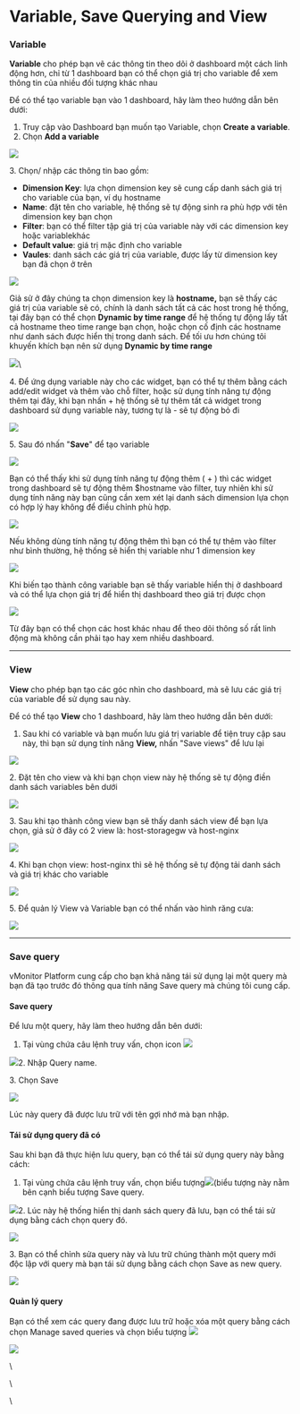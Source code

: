# Variable, Save Querying and View

### Variable

**Variable** cho phép bạn vẽ các thông tin theo dõi ở dashboard một cách linh động hơn, chỉ từ 1 dashboard bạn có thể chọn giá trị cho variable để xem thông tin của nhiều đối tượng khác nhau

Để có thể tạo variable bạn vào 1 dashboard, hãy làm theo hướng dẫn bên dưới:

1. Truy cập vào Dashboard bạn muốn tạo Variable, chọn **Create a variable**.
2. Chọn **Add a variable**

![](http://docs.vngcloud.vn/download/attachments/59807023/image2022-11-30\_11-35-37.png?version=1\&modificationDate=1691378557000\&api=v2)

3\. Chọn/ nhập các thông tin bao gồm:

* **Dimension Key**: lựa chọn dimension key sẽ cung cấp danh sách giá trị cho variable của bạn, ví dụ hostname
* **Name**: đặt tên cho variable, hệ thống sẽ tự động sinh ra phù hợp với tên dimension key bạn chọn
* **Filter**: bạn có thể filter tập giá trị của variable này với các dimension key hoặc variablekhác
* **Default value**: giá trị mặc định cho variable
* **Vaules**: danh sách các giá trị của variable, được lấy từ dimension key bạn đã chọn ở trên

![](http://docs.vngcloud.vn/download/attachments/59807023/image2023-8-16\_11-0-48.png?version=1\&modificationDate=1692158448075\&api=v2)

Giả sử ở đây chúng ta chọn dimension key là **hostname,** bạn sẽ thấy các giá trị của variable sẽ có, chính là danh sách tất cả các host trong hệ thống, tại đây bạn có thể chọn **Dynamic by time range** để hệ thống tự động lấy tất cả hostname theo time range bạn chọn, hoặc chọn cố định các hostname như danh sách được hiển thị trong danh sách. Để tối ưu hơn chúng tôi khuyến khích bạn nên sử dụng **Dynamic by time range**

![](http://docs.vngcloud.vn/download/attachments/59807023/image2023-8-16\_11-1-19.png?version=1\&modificationDate=1692158479761\&api=v2)\


4\. Để ứng dụng variable này cho các widget, bạn có thể tự thêm bằng cách add/edit widget và thêm vào chỗ filter, hoặc sử dụng tính năng tự động thêm tại đây, khi bạn nhấn + hệ thống sẽ tự thêm tất cả widget trong dashboard sử dụng variable này, tương tự là - sẽ tự động bỏ đi

![](http://docs.vngcloud.vn/download/attachments/59807023/image2023-8-16\_11-2-44.png?version=1\&modificationDate=1692158564759\&api=v2)

5\. Sau đó nhấn "**Save**" để tạo variable

![](http://docs.vngcloud.vn/download/attachments/59807023/image2023-8-16\_11-3-6.png?version=1\&modificationDate=1692158586738\&api=v2)

Bạn có thể thấy khi sử dụng tính năng tự động thêm ( + ) thì các widget trong dashboard sẽ tự động thêm $hostname vào filter, tuy nhiên khi sử dụng tính năng này bạn cũng cần xem xét lại danh sách dimension lựa chọn có hợp lý hay không để điều chỉnh phù hợp.&#x20;

![](http://docs.vngcloud.vn/download/attachments/59807023/image2022-11-30\_11-49-16.png?version=1\&modificationDate=1691378557000\&api=v2)

Nếu không dùng tính năng tự động thêm thì bạn có thể tự thêm vào filter như bình thường, hệ thống sẽ hiển thị variable như 1 dimension key

![](http://docs.vngcloud.vn/download/attachments/59807023/image2022-11-30\_11-52-48.png?version=1\&modificationDate=1691378557000\&api=v2)

Khi biến tạo thành công variable bạn sẽ thấy variable hiển thị ở dashboard và có thể lựa chọn giá trị để hiển thị dashboard theo giá trị được chọn

![](http://docs.vngcloud.vn/download/attachments/59807023/image2022-11-30\_11-51-21.png?version=1\&modificationDate=1691378558000\&api=v2)

Từ đây bạn có thể chọn các host khác nhau để theo dõi thông số rất linh động mà không cần phải tạo hay xem nhiều dashboard.

***

### View

**View** cho phép bạn tạo các góc nhìn cho dashboard, mà sẽ lưu các giá trị của variable để sử dụng sau này.

Để có thể tạo **View** cho 1 dashboard, hãy làm theo hướng dẫn bên dưới:

1. Sau khi có variable và bạn muốn lưu giá trị variable để tiện truy cập sau này, thì bạn sử dụng tính năng **View,** nhấn "Save views" để lưu lại

![](http://docs.vngcloud.vn/download/attachments/59807023/image2022-11-30\_11-56-43.png?version=1\&modificationDate=1691378558000\&api=v2)

2\. Đặt tên cho view và khi bạn chọn view này hệ thống sẽ tự động điền danh sách variables bên dưới

![](http://docs.vngcloud.vn/download/attachments/59807023/image2022-11-30\_11-57-17.png?version=1\&modificationDate=1691378558000\&api=v2)

3\. Sau khi tạo thành công view bạn sẽ thấy danh sách view để bạn lựa chọn, giả sử ở đây có 2 view là: host-storagegw và host-nginx

![](http://docs.vngcloud.vn/download/attachments/59807023/image2022-11-30\_11-58-49.png?version=1\&modificationDate=1691378558000\&api=v2)

4\. Khi bạn chọn view: host-nginx thì sẽ hệ thống sẽ tự động tải danh sách và giá trị khác cho variable

![](http://docs.vngcloud.vn/download/attachments/59807023/image2022-11-30\_12-0-4.png?version=1\&modificationDate=1691378558000\&api=v2)

5\. Để quản lý View và Variable bạn có thể nhấn vào hình răng cưa:

![](http://docs.vngcloud.vn/download/attachments/59807023/image2022-11-30\_12-1-4.png?version=1\&modificationDate=1691378559000\&api=v2)

***

### Save query

vMonitor Platform cung cấp cho bạn khả năng tái sử dụng lại một query mà bạn đã tạo trước đó thông qua tính năng Save query mà chúng tôi cung cấp.&#x20;

#### Save query

Để lưu một query, hãy làm theo hướng dẫn bên dưới:

1. Tại vùng chứa câu lệnh truy vấn, chọn icon ![](http://docs.vngcloud.vn/download/thumbnails/59807023/image2023-8-14\_14-54-5.png?version=1\&modificationDate=1691999648000\&api=v2)

![](http://docs.vngcloud.vn/download/attachments/59807023/image2023-8-9\_15-55-24.png?version=1\&modificationDate=1691571325000\&api=v2)2. Nhập Query name.

3\. Chọn Save

![](http://docs.vngcloud.vn/download/attachments/59807023/image2023-8-9\_15-55-33.png?version=1\&modificationDate=1691571333000\&api=v2)

Lúc này query đã được lưu trữ với tên gợi nhớ mà bạn nhập.&#x20;

#### Tái sử dụng query đã có

Sau khi bạn đã thực hiện lưu query, bạn có thể tái sử dụng query này bằng cách:&#x20;

1. Tại vùng chứa câu lệnh truy vấn, chọn biểu tượng![](http://docs.vngcloud.vn/download/thumbnails/59807023/image2023-8-14\_14-58-25.png?version=1\&modificationDate=1691999908000\&api=v2)(biểu tượng này nằm bên cạnh biểu tượng Save query.

![](http://docs.vngcloud.vn/download/attachments/59807023/image2023-8-14\_15-0-12.png?version=1\&modificationDate=1692000015000\&api=v2)2. Lúc này hệ thống hiển thị danh sách query đã lưu, bạn có thể tái sử dụng bằng cách chọn query đó.&#x20;

![](http://docs.vngcloud.vn/download/attachments/59807023/image2023-8-14\_15-0-58.png?version=1\&modificationDate=1692000061000\&api=v2)

3\. Bạn có thể chỉnh sửa query này và lưu trữ chúng thành một query mới độc lập với query mà bạn tái sử dụng bằng cách chọn Save as new query.

![](http://docs.vngcloud.vn/download/attachments/59807023/image2023-8-14\_15-2-54.png?version=1\&modificationDate=1692000177000\&api=v2)

#### Quản lý query

Bạn có thể xem các query đang được lưu trữ hoặc xóa một query bằng cách chọn Manage saved queries và chọn biểu tượng ![](http://docs.vngcloud.vn/download/thumbnails/59807023/image2023-8-14\_15-4-5.png?version=1\&modificationDate=1692000248000\&api=v2)

![](http://docs.vngcloud.vn/download/attachments/59807023/image2023-8-9\_15-55-55.png?version=1\&modificationDate=1691571356000\&api=v2)

\


\


\
